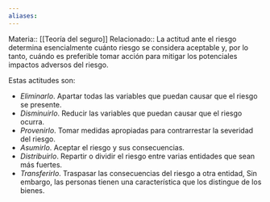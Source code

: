 ```yaml
---
aliases:
---
```

Materia:: [[Teoría del seguro]]
Relacionado:: 
La actitud ante el riesgo determina esencialmente cuánto riesgo se considera aceptable y, por lo tanto, cuándo es preferible tomar acción para mitigar los potenciales impactos adversos del riesgo.

Estas actitudes son:

- *Eliminarlo*. Apartar todas las variables que puedan causar que el riesgo se presente.
- *Disminuirlo*. Reducir las variables que puedan causar que el riesgo ocurra.
- *Provenirlo*. Tomar medidas apropiadas para contrarrestar la severidad del riesgo.
- *Asumirlo*. Aceptar el riesgo y sus consecuencias.
- *Distribuirlo*. Repartir o dividir el riesgo entre varias entidades que sean más fuertes.
- *Transferirlo*. Traspasar las consecuencias del riesgo a otra entidad, Sin embargo, las personas tienen una característica que los distingue de los bienes.